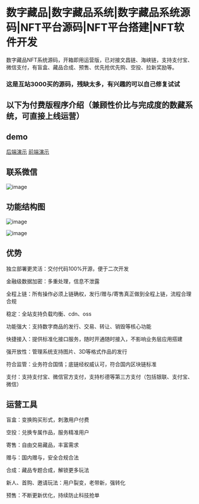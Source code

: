 # 数字藏品|数字藏品系统|数字藏品系统源码|NFT平台源码|NFT平台搭建|NFT软件开发

数字藏品NFT系统源码，开箱即用运营版，已对接文昌链、海峡链，支持支付宝、微信支付，有盲盒、藏品合成、预售、优先抢优先购、空投、拉新奖励等。

### 这是互站3000买的源码，残缺太多，有兴趣的可以自己修复试试

## 以下为付费版程序介绍（兼顾性价比与完成度的数藏系统，可直接上线运营）

## demo

[后端演示](http://101.42.227.86:8001)    [前端演示](http://101.42.227.86:8002/)

## 联系微信

![image](https://s1.ax1x.com/2022/08/25/v21ctI.png)

## 功能结构图

![image](https://s1.ax1x.com/2022/08/25/v21mYq.png)

![image](https://s1.ax1x.com/2022/08/25/v21G79.png)

## 优势

独立部署更灵活：交付代码100%开源，便于二次开发

金融级数据加密：多重处理，信息不泄露

全程上链：所有操作必须上链确权，发行/赠与/寄售真正做到全程上链，流程合理合规

稳定：全站支持负载均衡、cdn、oss

功能强大：支持数字商品的发行、交易、转让、销毁等核心功能

快捷接入：提供标准化接口服务，随时开通随时接入，不影响业务层应用搭建

强开放性：管理系统支持图片、3D等格式作品的发行

符合监管：业务符合国情；底链经权威认可，符合国内区块链标准

支付：支持支付宝、微信官方支付，支持杉德等第三方支付（包括银联、支付宝、微信）

## 运营工具

盲盒：变换购买形式，刺激用户付费

空投：兑换专属作品，服务精准用户

寄售：自由交易藏品，丰富需求

赠与：国内赠与，安全合规合法

合成：藏品专题合成，解锁更多玩法

新人、首购、邀请玩法：用户裂变，老带新，强转化

预售：不断更新优化，持续防止科技抢单



